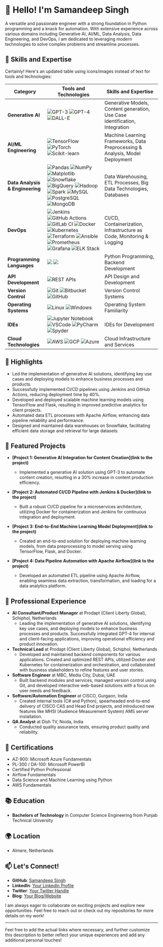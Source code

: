 # 👋 Hello! I'm Samandeep Singh

A versatile and passionate engineer with a strong foundation in Python programming and a knack for automation. With extensive experience across various domains including Generative AI, AI/ML, Data Analysis, Data Engineering, and DevOps, I am dedicated to leveraging modern technologies to solve complex problems and streamline processes.

## 🚀 Skills and Expertise
Certainly! Here's an updated table using icons/images instead of text for tools and technologies:

| Category               | Tools and Technologies                                    | Skills and Expertise                                         |
|------------------------|-----------------------------------------------------------|--------------------------------------------------------------|
| **Generative AI**      | ![GPT-3](icon_gpt3.png) ![GPT-4](icon_gpt4.png) ![DALL-E](icon_dalle.png) | Generative Models, Content generation, Use Case Identification, Integration |
| **AI/ML Engineering**  | ![TensorFlow](icon_tensorflow.png) ![PyTorch](icon_pytorch.png) ![Scikit-learn](icon_scikitlearn.png) | Machine Learning Frameworks, Data Preprocessing & Analysis, Model Deployment |
| **Data Analysis & Engineering** | ![Pandas](icon_pandas.png) ![NumPy](icon_numpy.png) ![Matplotlib](icon_matplotlib.png) ![Snowflake](icon_snowflake.png) ![BigQuery](icon_bigquery.png) ![Hadoop](icon_hadoop.png) ![Spark](icon_spark.png) ![MySQL](icon_mysql.png) ![PostgreSQL](icon_postgresql.png) ![MongoDB](icon_mongodb.png) | Data Warehousing, ETL Processes, Big Data Technologies, Databases |
| **DevOps**             | ![Jenkins](icon_jenkins.png) ![GitHub Actions](icon_githubactions.png) ![GitLab CI](icon_gitlabci.png) ![Docker](icon_docker.png) ![Kubernetes](icon_kubernetes.png) ![Terraform](icon_terraform.png) ![Ansible](icon_ansible.png) ![Prometheus](icon_prometheus.png) ![Grafana](icon_grafana.png) ![ELK Stack](icon_elk.png) | CI/CD, Containerization, Infrastructure as Code, Monitoring & Logging |
| **Programming Languages** | ![](https://img.shields.io/badge/Code-Python-informational?style=flat&logo=python&logoColor=white&color=2bbc8a) ![](https://img.shields.io/badge/Code-JavaScript-informational?style=flat&logo=javascript&logoColor=white&color=2bbc8a) | Python Programming, Backend Development                        |
| **API Development**    | ![REST APIs](icon_rest.png)                                | API Design and Development                                    |
| **Version Control**    | ![Git](icon_git.png) ![Bitbucket](icon_bitbucket.png) ![GitHub](icon_github.png) | Version Control Systems                                       |
| **Operating Systems**  | ![Linux](icon_linux.png) ![Windows](icon_windows.png)      | Operating System Familiarity                                  |
| **IDEs**               | ![Jupyter Notebook](icon_jupyter.png) ![VSCode](icon_vscode.png) ![PyCharm](icon_pycharm.png) ![Spyder](icon_spyder.png) | IDEs for Development                                          |
| **Cloud Technologies** | ![AWS](icon_aws.png) ![GCP](icon_gcp.png) ![Azure](icon_azure.png) | Cloud Infrastructure and Services                             |


## 🌟 Highlights

- Led the implementation of generative AI solutions, identifying key use cases and deploying models to enhance business processes and products.
- Successfully implemented CI/CD pipelines using Jenkins and GitHub Actions, reducing deployment time by 40%.
- Developed and deployed scalable machine learning models using TensorFlow and Flask, resulting in improved predictive analytics for client projects.
- Automated data ETL processes with Apache Airflow, enhancing data pipeline reliability and performance.
- Designed and maintained data warehouses on Snowflake, facilitating efficient data storage and retrieval for large datasets.

## 📂 Featured Projects

- **[Project 1: Generative AI Integration for Content Creation](link to the project)**
  - Implemented a generative AI solution using GPT-3 to automate content creation, resulting in a 30% increase in content production efficiency.

- **[Project 2: Automated CI/CD Pipeline with Jenkins & Docker](link to the project)**
  - Built a robust CI/CD pipeline for a microservices architecture, utilizing Docker for containerization and Jenkins for continuous integration and deployment.

- **[Project 3: End-to-End Machine Learning Model Deployment](link to the project)**
  - Created an end-to-end solution for deploying machine learning models, from data preprocessing to model serving using TensorFlow, Flask, and Docker.

- **[Project 4: Data Pipeline Automation with Apache Airflow](link to the project)**
  - Developed an automated ETL pipeline using Apache Airflow, enabling seamless data extraction, transformation, and loading for a data analytics platform.

## 💼 Professional Experience

- **AI Consultant/Product Manager** at Prodapt (Client Liberty Global), Schiphol, Netherlands
  - Leading the implementation of generative AI solutions, identifying key use cases, and deploying models to enhance business processes and products. Successfully integrated GPT-4 for internal and client-facing applications, improving operational efficiency and product innovation.
- **Technical Lead** at Prodapt (Client Liberty Global), Schiphol, Netherlands
  - Developed and maintained backend components for various applications. Created and optimized REST APIs, utilized Docker and Kubernetes for containerization and orchestration, and collaborated with business stakeholders to refine features and user stories.
- **Software Engineer** at MBC, Media City, Dubai, UAE
  - Built backend modules and services, managed version control using Git, and developed interactive web-based solutions with a focus on user needs and feedback.
- **Software/Automation Engineer** at CISCO, Gurgaon, India
  - Created internal tools (C# and Python), spearheaded end-to-end delivery of CISCO CAS and Head End projects, and introduced new features like MHSI (Audience Measurement System) AMS server installation.
- **QA Analyst** at Dish TV, Noida, India
  - Conducted quality assurance tests, ensuring product quality and reliability.

## 📜 Certifications
- AZ-900: Microsoft Azure Fundamentals
- PL-300 / DA-100: Microsoft PowerBI
- Certified Python Professional
- Airflow Fundamentals
- Data Science and Machine Learning using Python
- AWS Fundamentals

## 📚 Education
- **Bachelors of Technology** in Computer Science Engineering from Punjab Technical University

## 🌍 Location
- Almere, Netherlands

## 📫 Let's Connect!

- **GitHub**: [Samandeep Singh](https://github.com/SamandeepSingh)
- **LinkedIn**: [Your LinkedIn Profile](link)
- **Twitter**: [Your Twitter Handle](link)
- **Blog**: [Your Blog/Website](link)

I am always eager to collaborate on exciting projects and explore new opportunities. Feel free to reach out or check out my repositories for more details on my work!

---

Feel free to add the actual links where necessary, and further customize this description to better reflect your unique experiences and add any additional personal touches!
